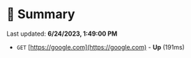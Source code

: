 # 📖 Summary
Last updated: **6/24/2023, 1:49:00 PM**

- `GET` [https://google.com](https://google.com) - **Up** (191ms)
